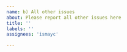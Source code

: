 ```yaml
---
name: b) All other issues
about: Please report all other issues here
title: ''
labels: ''
assignees: 'ismayc'

---
```



